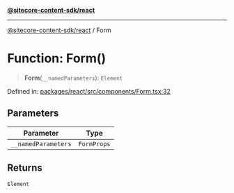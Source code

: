 [**@sitecore-content-sdk/react**](../README.md)

***

[@sitecore-content-sdk/react](../README.md) / Form

# Function: Form()

> **Form**(`__namedParameters`): `Element`

Defined in: [packages/react/src/components/Form.tsx:32](https://github.com/Sitecore/content-sdk/blob/7431276a7299d7d9f331859c62da70341d8eed40/packages/react/src/components/Form.tsx#L32)

## Parameters

| Parameter | Type |
| ------ | ------ |
| `__namedParameters` | `FormProps` |

## Returns

`Element`
